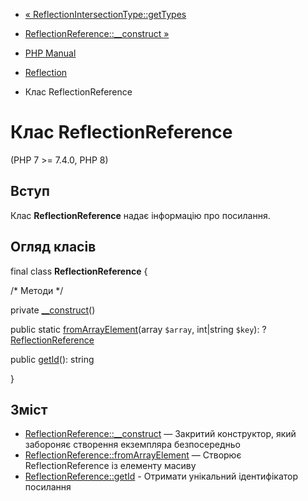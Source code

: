 - [« ReflectionIntersectionType::getTypes](reflectionintersectiontype.gettypes.md)
- [ReflectionReference::\_\_construct »](reflectionreference.construct.md)

- [PHP Manual](index.md)
- [Reflection](book.reflection.md)
- Клас ReflectionReference

# Клас ReflectionReference

(PHP 7 \>= 7.4.0, PHP 8)

## Вступ

Клас **ReflectionReference** надає інформацію про посилання.

## Огляд класів

final class **ReflectionReference** {

/\* Методи \*/

private [\_\_construct](reflectionreference.construct.md)()

public static
[fromArrayElement](reflectionreference.fromarrayelement.md)(array
`$array`, int\|string `$key`):
?[ReflectionReference](class.reflectionreference.md)

public [getId](reflectionreference.getid.md)(): string

}

## Зміст

- [ReflectionReference::\_\_construct](reflectionreference.construct.md)
— Закритий конструктор, який забороняє створення екземпляра безпосередньо
- [ReflectionReference::fromArrayElement](reflectionreference.fromarrayelement.md)
— Створює ReflectionReference із елементу масиву
- [ReflectionReference::getId](reflectionreference.getid.md) -
Отримати унікальний ідентифікатор посилання

